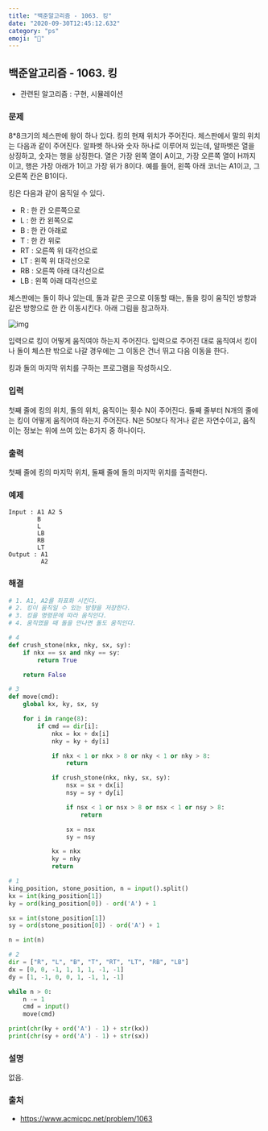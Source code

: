 ```yaml
---
title: "백준알고리즘 - 1063. 킹"
date: "2020-09-30T12:45:12.632"
category: "ps"
emoji: "🌄"
---
```


## 백준알고리즘 - 1063. 킹

- 관련된 알고리즘 : 구현, 시뮬레이션

### 문제

8*8크기의 체스판에 왕이 하나 있다. 킹의 현재 위치가 주어진다. 체스판에서 말의 위치는 다음과 같이 주어진다. 알파벳 하나와 숫자 하나로 이루어져 있는데, 알파벳은 열을 상징하고, 숫자는 행을 상징한다. 열은 가장 왼쪽 열이 A이고, 가장 오른쪽 열이 H까지 이고, 행은 가장 아래가 1이고 가장 위가 8이다. 예를 들어, 왼쪽 아래 코너는 A1이고, 그 오른쪽 칸은 B1이다.

킹은 다음과 같이 움직일 수 있다.

- R : 한 칸 오른쪽으로
- L : 한 칸 왼쪽으로
- B : 한 칸 아래로
- T : 한 칸 위로
- RT : 오른쪽 위 대각선으로
- LT : 왼쪽 위 대각선으로
- RB : 오른쪽 아래 대각선으로
- LB : 왼쪽 아래 대각선으로

체스판에는 돌이 하나 있는데, 돌과 같은 곳으로 이동할 때는, 돌을 킹이 움직인 방향과 같은 방향으로 한 칸 이동시킨다. 아래 그림을 참고하자.

![img](https://www.acmicpc.net/upload/201003/abc.JPG)

입력으로 킹이 어떻게 움직여야 하는지 주어진다. 입력으로 주어진 대로 움직여서 킹이나 돌이 체스판 밖으로 나갈 경우에는 그 이동은 건너 뛰고 다음 이동을 한다.

킹과 돌의 마지막 위치를 구하는 프로그램을 작성하시오.

### 입력

첫째 줄에 킹의 위치, 돌의 위치, 움직이는 횟수 N이 주어진다. 둘째 줄부터 N개의 줄에는 킹이 어떻게 움직어여 하는지 주어진다. N은 50보다 작거나 같은 자연수이고, 움직이는 정보는 위에 쓰여 있는 8가지 중 하나이다.

### 출력

첫째 줄에 킹의 마지막 위치, 둘째 줄에 돌의 마지막 위치를 출력한다.

### 예제

```
Input : A1 A2 5
        B
        L
        LB
        RB
        LT
Output : A1
         A2
```

### 해결

```python
# 1. A1, A2를 좌표화 시킨다.
# 2. 킹이 움직일 수 있는 방향을 저장한다.
# 3. 킹을 명령문에 따라 움직인다.
# 4. 움직였을 때 돌을 만나면 돌도 움직인다.

# 4
def crush_stone(nkx, nky, sx, sy):
    if nkx == sx and nky == sy:
        return True

    return False

# 3
def move(cmd):
    global kx, ky, sx, sy

    for i in range(8):
        if cmd == dir[i]:
            nkx = kx + dx[i]
            nky = ky + dy[i]

            if nkx < 1 or nkx > 8 or nky < 1 or nky > 8:
                return

            if crush_stone(nkx, nky, sx, sy):
                nsx = sx + dx[i]
                nsy = sy + dy[i]

                if nsx < 1 or nsx > 8 or nsx < 1 or nsy > 8:
                    return

                sx = nsx
                sy = nsy

            kx = nkx
            ky = nky
            return

# 1
king_position, stone_position, n = input().split()
kx = int(king_position[1])
ky = ord(king_position[0]) - ord('A') + 1

sx = int(stone_position[1])
sy = ord(stone_position[0]) - ord('A') + 1

n = int(n)

# 2
dir = ["R", "L", "B", "T", "RT", "LT", "RB", "LB"]
dx = [0, 0, -1, 1, 1, 1, -1, -1]
dy = [1, -1, 0, 0, 1, -1, 1, -1]

while n > 0:
    n -= 1
    cmd = input()
    move(cmd)

print(chr(ky + ord('A') - 1) + str(kx))
print(chr(sy + ord('A') - 1) + str(sx))
```

### 설명

없음.

### 출처

- https://www.acmicpc.net/problem/1063
